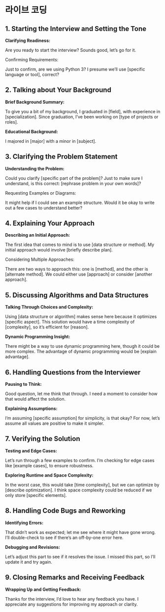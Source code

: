 # 라이브 코딩

## 1. Starting the Interview and Setting the Tone
**Clarifying Readiness:**

Are you ready to start the interview?
Sounds good, let’s go for it.

Confirming Requirements:

Just to confirm, are we using Python 3?
I presume we’ll use [specific language or tool], correct?

## 2. Talking about Your Background
**Brief Background Summary:**

To give you a bit of my background, I graduated in [field], with experience in [specialization].
Since graduation, I’ve been working on [type of projects or roles].

**Educational Background:**

I majored in [major] with a minor in [subject].

## 3. Clarifying the Problem Statement
**Understanding the Problem:**

Could you clarify [specific part of the problem]?
Just to make sure I understand, is this correct: [rephrase problem in your own words]?

Requesting Examples or Diagrams:

It might help if I could see an example structure.
Would it be okay to write out a few cases to understand better?

## 4. Explaining Your Approach
**Describing an Initial Approach:**

The first idea that comes to mind is to use [data structure or method].
My initial approach would involve [briefly describe plan].

Considering Multiple Approaches:

There are two ways to approach this: one is [method], and the other is [alternate method].
We could either use [approach] or consider [another approach].

## 5. Discussing Algorithms and Data Structures
**Talking Through Choices and Complexity:**

Using [data structure or algorithm] makes sense here because it optimizes [specific aspect].
This solution would have a time complexity of [complexity], so it’s efficient for [reason].

**Dynamic Programming Insight:**

There might be a way to use dynamic programming here, though it could be more complex.
The advantage of dynamic programming would be [explain advantage].

## 6. Handling Questions from the Interviewer
**Pausing to Think:**

Good question, let me think that through.
I need a moment to consider how that would affect the solution.

**Explaining Assumptions:**

I’m assuming [specific assumption] for simplicity, is that okay?
For now, let’s assume all values are positive to make it simpler.

## 7. Verifying the Solution
**Testing and Edge Cases:**

Let’s run through a few examples to confirm.
I’m checking for edge cases like [example cases], to ensure robustness.

**Exploring Runtime and Space Complexity:**

In the worst case, this would take [time complexity], but we can optimize by [describe optimization].
I think space complexity could be reduced if we only store [specific elements].

## 8. Handling Code Bugs and Reworking
**Identifying Errors:**

That didn’t work as expected; let me see where it might have gone wrong.
I’ll double-check to see if there’s an off-by-one error here.

**Debugging and Revisions:**

Let’s adjust this part to see if it resolves the issue.
I missed this part, so I’ll update it and try again.

## 9. Closing Remarks and Receiving Feedback
**Wrapping Up and Getting Feedback:**

Thanks for the interview, I’d love to hear any feedback you have.
I appreciate any suggestions for improving my approach or clarity.
